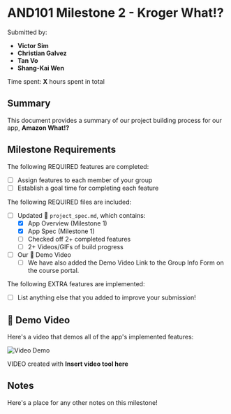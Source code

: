 <!-- (This is a comment) INSTRUCTIONS: Go through this page and fill out any **bolded** entries with their correct values.-->

# AND101 Milestone 2 - **Kroger What!?**

Submitted by:
- **Victor Sim**
- **Christian Galvez**
- **Tan Vo**
- **Shang-Kai Wen**

Time spent: **X** hours spent in total

## Summary

This document provides a summary of our project building process for our app, **Amazon What!?**

## Milestone Requirements

<!-- Please be sure to change the [ ] to [x] for any features you completed.  If a feature is not checked [x], you might miss the points for that item! -->

The following REQUIRED features are completed:

- [ ] Assign features to each member of your group
- [ ] Establish a goal time for completing each feature

The following REQUIRED files are included:

- [ ] Updated 📄 `project_spec.md`, which contains:
  - [X] App Overview (Milestone 1)
  - [X] App Spec (Milestone 1)
  - [ ] Checked off 2+ completed features
  - [ ] 2+ Videos/GIFs of build progress

- [ ] Our 🎥 Demo Video
  - [ ] We have also added the Demo Video Link to the Group Info Form on the course portal.

The following EXTRA features are implemented:

- [ ] List anything else that you added to improve your submission!

## 🎥 Demo Video

Here's a video that demos all of the app's implemented features:

<img src='http://i.imgur.com/link/to/your/gif/file.gif' title='Video Demo' width='' alt='Video Demo' />

VIDEO created with **Insert video tool here**

## Notes

Here's a place for any other notes on this milestone!